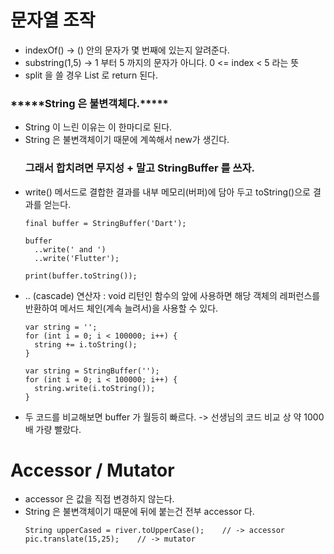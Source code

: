 # 문자열 조작
- indexOf() -> () 안의 문자가 몇 번째에 있는지 알려준다.
- substring(1,5) -> 1 부터 5 까지의 문자가 아니다. 0 <= index < 5 라는 뜻
- split 을 쓸 경우 List 로 return 된다.
### \*\*\*\*\*String 은 불변객체다.\*\*\*\*\*
- String 이 느린 이유는 이 한마디로 된다.
- String 은 불변객체이기 때문에 계쏙해서 new가 생긴다.
  ### 그래서 합치려면 무지성 + 말고 StringBuffer 를 쓰자.
- write() 메서드로 결합한 결과를 내부 메모리(버퍼)에 담아 두고 toString()으로 결과를 얻는다.
  ```
  final buffer = StringBuffer('Dart');

  buffer
    ..write(' and ')
    ..write('Flutter');

  print(buffer.toString());
  ```
- .. (cascade) 연산자 : void 리턴인 함수의 앞에 사용하면 해당 객체의 레퍼런스를 반환하여 메서드 체인(계속 늘려서)을 사용할 수 있다.
  ```
  var string = '';
  for (int i = 0; i < 100000; i++) {
    string += i.toString();
  }

  var string = StringBuffer('');
  for (int i = 0; i < 100000; i++) {
    string.write(i.toString());
  }
  ```
- 두 코드를 비교해보면 buffer 가 월등히 빠르다. -> 선생님의 코드 비교 상 약 1000배 가량 빨랐다.

# Accessor / Mutator
- accessor 은 값을 직접 변경하지 않는다.
- String 은 불변객체이기 때문에 뒤에 붙는건 전부 accessor 다.
  ```
  String upperCased = river.toUpperCase();    // -> accessor
  pic.translate(15,25);    // -> mutator
  ```
